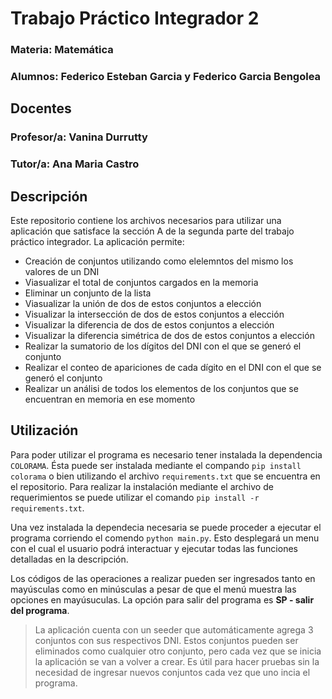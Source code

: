 # Trabajo Práctico Integrador 2
### Materia: Matemática
### Alumnos: Federico Esteban Garcia y Federico Garcia Bengolea

## Docentes
### Profesor/a: Vanina Durrutty
### Tutor/a: Ana Maria Castro

## Descripción
Este repositorio contiene los archivos necesarios para utilizar una aplicación que satisface la sección A de la segunda parte del trabajo práctico integrador.
La aplicación permite:
* Creación de conjuntos utilizando como elelemntos del mismo los valores de un DNI
* Viasualizar el total de conjuntos cargados en la memoria
* Eliminar un conjunto de la lista
* Viasualizar la unión de dos de estos conjuntos a elección
* Visualizar la intersección de dos de estos conjuntos a elección
* Visualizar la diferencia de dos de estos conjuntos a elección
* Visualizar la diferencia simétrica de dos de estos conjuntos a elección
* Realizar la sumatorio de los dígitos del DNI con el que se generó el conjunto
* Realizar el conteo de apariciones de cada dígito en el DNI con el que se generó el conjunto
* Realizar un análisi de todos los elementos de los conjuntos que se encuentran en memoria en ese momento

## Utilización
Para poder utilizar el programa es necesario tener instalada la dependencia `COLORAMA`. Ésta puede ser instalada mediante el compando `pip install colorama` o bien utilizando el archivo `requirements.txt` que se encuentra en el repositorio. Para realizar la instalación mediante el archivo de requerimientos se puede utilizar el comando `pip install -r requirements.txt`.

Una vez instalada la dependecia necesaria se puede proceder a ejecutar el programa corriendo el comendo `python main.py`. Esto desplegará un menu con el cual el usuario podrá interactuar y ejecutar todas las funciones detalladas en la descripción.

Los códigos de las operaciones a realizar pueden ser ingresados tanto en mayúsculas como en minúsculas a pesar de que el menú muestra las opciones en mayúsuculas. La opción para salir del programa es **SP - salir del programa**.

>La aplicación cuenta con un seeder que automáticamente agrega 3 conjuntos con sus respectivos DNI. Estos conjuntos pueden ser eliminados como cualquier otro conjunto, pero cada vez que se inicia la aplicación se van a volver a crear. Es útil para hacer pruebas sin la necesidad de ingresar nuevos conjuntos cada vez que uno incia el programa.

